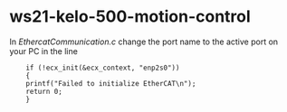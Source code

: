 # ws21-kelo-500-motion-control

In *EthercatCommunication.c* change the port name to the active port on your PC in the line 
        
        if (!ecx_init(&ecx_context, "enp2s0"))
        {
        printf("Failed to initialize EtherCAT\n");
        return 0; 
        }
